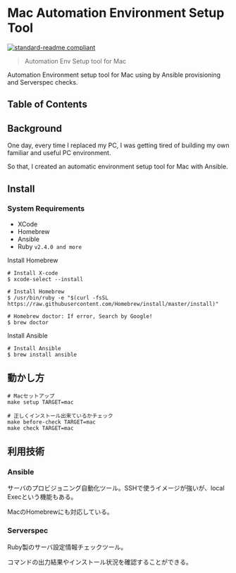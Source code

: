 # Mac Automation Environment Setup Tool


[![standard-readme compliant](https://img.shields.io/badge/readme%20style-standard-brightgreen.svg?style=flat-square)](https://github.com/RichardLitt/standard-readme)

> Automation Env Setup tool for Mac

Automation Environment setup tool for Mac using by Ansible provisioning and Serverspec checks.

## Table of Contents


## Background

One day, every time I replaced my PC, I was getting tired of building my own familiar and useful PC environment.

So that, I created an automatic environment setup tool for Mac with Ansible.


## Install

### System Requirements

- XCode
- Homebrew
- Ansible
- Ruby `v2.4.0 and more`

Install Homebrew

```
# Install X-code
$ xcode-select --install

# Install Homebrew
$ /usr/bin/ruby -e "$(curl -fsSL https://raw.githubusercontent.com/Homebrew/install/master/install)"

# Homebrew doctor: If error, Search by Google!
$ brew doctor
```

Install Ansible

```
# Install Ansible
$ brew install ansible
```

## 動かし方

```
# Macセットアップ
make setup TARGET=mac

# 正しくインストール出来ているかチェック
make before-check TARGET=mac
make check TARGET=mac
```

## 利用技術

### Ansible

サーバのプロビジョニング自動化ツール。SSHで使うイメージが強いが、local Execという機能もある。

MacのHomebrewにも対応している。

### Serverspec

Ruby製のサーバ設定情報チェックツール。

コマンドの出力結果やインストール状況を確認することができる。